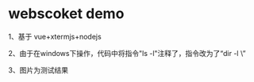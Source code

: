 # webscoket demo

1、基于 vue+xtermjs+nodejs

2、由于在windows下操作，代码中将指令"ls -l"注释了，指令改为了“dir -l \” 

3、图片为测试结果